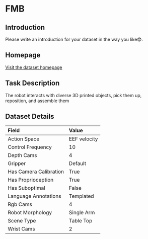 # FMB


## Introduction

Please write an introduction for your dataset in the way you like:sunglasses:.


## Homepage

[Visit the dataset homepage](https://functional-manipulation-benchmark.github.io/)


## Task Description

The robot interacts with diverse 3D printed objects, pick them up, reposition, and assemble them


## Dataset Details

| Field                            | Value                    |
|:---------------------------------|:-------------------------|
| Action Space                     | EEF velocity           |
| Control Frequency                     | 10           |
| Depth Cams                     | 4           |
| Gripper                     | Default           |
| Has Camera Calibration                     | True           |
| Has Proprioception                     | True           |
| Has Suboptimal                     | False           |
| Language Annotations                     | Templated           |
| Rgb Cams                     | 4           |
| Robot Morphology                     | Single Arm           |
| Scene Type                     | Table Top           |
| Wrist Cams                     | 2           |


